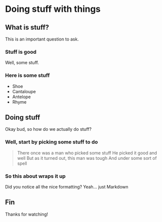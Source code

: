 # Doing stuff with things

## What is stuff?

This is an important question to ask.

### Stuff is good

Well, some stuff.

### Here is some stuff

* Shoe
* Cantaloupe
* Antelope
* Rhyme

## Doing stuff

Okay bud, so how do we actually do stuff?

### Well, start by picking some stuff to do

> There once was a man who picked some stuff
> He picked it good and well
> But as it turned out, this man was tough
> And under some sort of spell

### So this about wraps it up

Did you notice all the nice formatting? Yeah... just Markdown

## Fin

Thanks for watching!
